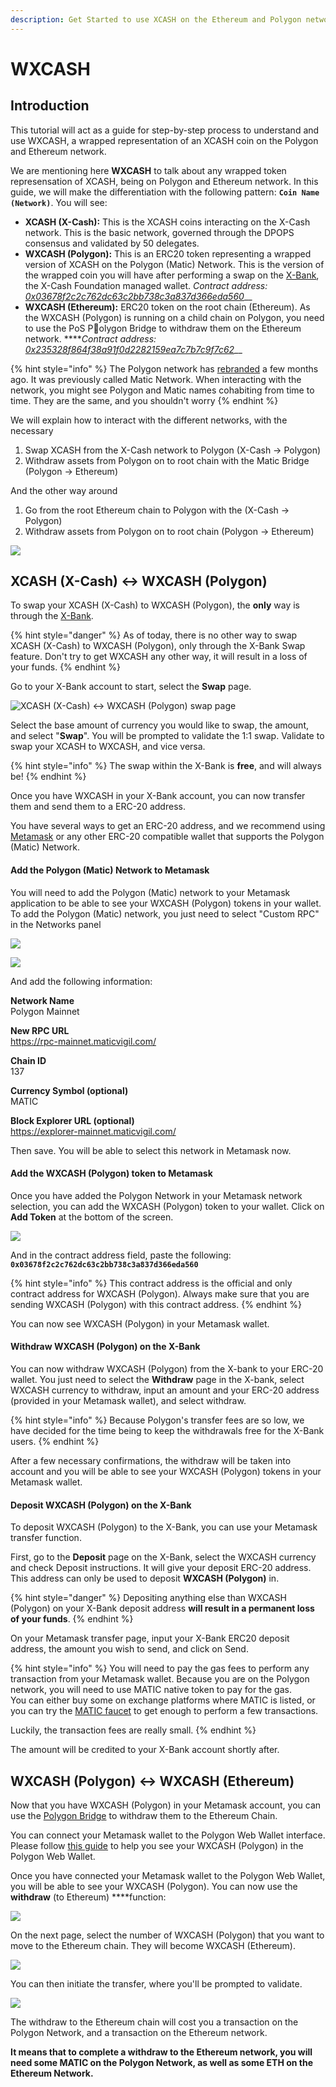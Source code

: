 ```yaml
---
description: Get Started to use XCASH on the Ethereum and Polygon network.
---
```


# WXCASH

## **Introduction**

This tutorial will act as a guide for step-by-step process to understand and use WXCASH, a wrapped representation of an XCASH coin on the Polygon and Ethereum network.

We are mentioning here **WXCASH** to talk about any wrapped token represensation of XCASH, being on Polygon and Ethereum network. In this guide, we will make the differentiation with the following pattern: **`Coin Name (Network)`**. You will see:

* **XCASH \(X-Cash\):** This is the XCASH coins interacting on the X-Cash network. This is the basic network, governed through the DPOPS consensus and validated by 50 delegates.
* **WXCASH \(Polygon\):** This is an ERC20 token representing a wrapped version of XCASH on the Polygon \(Matic\) Network. This is the version of the wrapped coin you will have after performing a swap on the [X-Bank](https://x-bank.io/), the X-Cash Foundation managed wallet.  _Contract address:_  [_0x03678f2c2c762dc63c2bb738c3a837d366eda560_](https://polygonscan.com/token/0x03678f2c2c762dc63c2bb738c3a837d366eda560)\_\_
* **WXCASH \(Ethereum\):** ERC20 token on the root chain \(Ethereum\). As the WXCASH \(Polygon\) is running on a child chain on Polygon, you need to use the PoS Polygon Bridge to withdraw them on the Ethereum network. ****_Contract address:_ [_0x235328f864f38a91f0d2282159ea7c7b7c9f7c62_](https://etherscan.io/token/0x235328f864f38a91f0d2282159ea7c7b7c9f7c62)\_\_

{% hint style="info" %}
The Polygon network has [rebranded](https://cointelegraph.com/news/matic-rebrands-to-polygon-in-pursuit-of-polkadot-on-ethereum-strategy) a few months ago. It was previously called Matic Network. When interacting with the network, you might see Polygon and Matic names cohabiting from time to time. They are the same, and you shouldn't worry
{% endhint %}

We will explain how to interact with the different networks, with the necessary

1. Swap XCASH from the X-Cash network to Polygon \(X-Cash → Polygon\)
2. Withdraw assets from Polygon on to root chain with the Matic Bridge \(Polygon → Ethereum\)

And the other way around

1. Go from the root Ethereum chain to Polygon with the  \(X-Cash → Polygon\)
2. Withdraw assets from Polygon on to root chain \(Polygon → Ethereum\)

![](../.gitbook/assets/image%20%2844%29.png)

## XCASH \(X-Cash\) ↔ WXCASH \(Polygon\)

To swap your XCASH \(X-Cash\) to WXCASH \(Polygon\), the **only** way is through the [X-Bank](https://x-bank.io). 

{% hint style="danger" %}
As of today, there is no other way to swap XCASH \(X-Cash\) to WXCASH \(Polygon\), only  through the X-Bank Swap feature. Don't try to get WXCASH any other way, it will result in a loss of your funds.
{% endhint %}

Go to your X-Bank account to start, select the **Swap** page. 

![XCASH \(X-Cash\) &#x2194; WXCASH \(Polygon\) swap page](../.gitbook/assets/image%20%2838%29.png)

Select the base amount of currency you would like to swap, the amount, and select "**Swap**". You will be prompted to validate the 1:1 swap. Validate to swap your XCASH to WXCASH, and vice versa. 

{% hint style="info" %}
The swap within the X-Bank is **free**, and will always be!
{% endhint %}

Once you have WXCASH in your X-Bank account, you can now transfer them and send them to a ERC-20 address. 

You have several ways to get an ERC-20 address, and we recommend using [Metamask](https://metamask.zendesk.com/hc/en-us/articles/360015489531-Getting-Started-With-MetaMask) or any other ERC-20 compatible wallet that supports the Polygon \(Matic\) Network. 

#### Add the Polygon \(Matic\) Network to Metamask

You will need to add the Polygon \(Matic\) network to your Metamask application to be able to see your WXCASH \(Polygon\) tokens in your wallet. To add the Polygon \(Matic\) network, you just need to select "Custom RPC" in the Networks panel

![](../.gitbook/assets/image%20%2842%29.png)

![](../.gitbook/assets/image.png)

And add the following information:

**Network Name**  
Polygon Mainnet

**New RPC URL**  
https://rpc-mainnet.maticvigil.com/

**Chain ID**  
137

**Currency Symbol \(optional\)**  
MATIC

**Block Explorer URL \(optional\)**  
https://explorer-mainnet.maticvigil.com/

Then save. You will be able to select this network in Metamask now.

#### Add the WXCASH \(Polygon\) token to Metamask

Once you have added the Polygon Network in your Metamask network selection, you can add the WXCASH \(Polygon\) token to your wallet. Click on **Add Token** at the bottom of the screen.

![](../.gitbook/assets/image%20%2836%29.png)

And in the contract address field, paste the following: **`0x03678f2c2c762dc63c2bb738c3a837d366eda560`**

{% hint style="info" %}
This contract address is the official and only contract address for WXCASH \(Polygon\). Always make sure that you are sending WXCASH \(Polygon\) with this contract address.
{% endhint %}

You can now see WXCASH \(Polygon\) in your Metamask wallet.

#### **Withdraw WXCASH \(Polygon\) on the X-Bank**

You can now withdraw WXCASH \(Polygon\) from the X-bank to your ERC-20 wallet. You just need to select the **Withdraw** page in the X-bank, select WXCASH currency to withdraw, input an amount and your ERC-20 address \(provided in your Metamask wallet\), and select withdraw. 

{% hint style="info" %}
Because Polygon's transfer fees are so low, we have decided for the time being to keep the withdrawals free for the X-Bank users.
{% endhint %}

After a few necessary confirmations, the withdraw will be taken into account and you will be able to see your WXCASH \(Polygon\) tokens in your Metamask wallet.

#### **Deposit WXCASH \(Polygon\) on the X-Bank**

To deposit WXCASH \(Polygon\) to the X-Bank, you can use your Metamask transfer function.

First, go to the **Deposit** page on the X-Bank, select the WXCASH currency and check Deposit instructions. It will give your deposit ERC-20 address. This address can only be used to deposit **WXCASH \(Polygon\)** in. 

{% hint style="danger" %}
Depositing anything else than WXCASH \(Polygon\) on your X-Bank deposit address **will result in a permanent loss of your funds**.
{% endhint %}

On your Metamask transfer page, input your X-Bank ERC20 deposit address, the amount you wish to send, and click on Send.

{% hint style="info" %}
You will need to pay the gas fees to perform any transaction from your Metamask wallet. Because you are on the Polygon network, you will need to use MATIC native token to pay for the gas.   
You can either buy some on exchange platforms where MATIC is listed, or you can try the [MATIC faucet](https://matic.supply/) to get enough to perform a few transactions. 

Luckily, the transaction fees are really small.
{% endhint %}

The amount will be credited to your X-Bank account shortly after. 

## WXCASH \(Polygon\) ↔ WXCASH \(Ethereum\)

Now that you have WXCASH \(Polygon\) in your Metamask account, you can use the [Polygon Bridge](https://wallet.matic.network/) to withdraw them to the Ethereum Chain. 

You can connect your Metamask wallet to the Polygon Web Wallet interface. Please follow [this guide](https://docs.matic.network/docs/develop/wallets/matic-web-wallet/web-wallet-v2-guide) to help you see your WXCASH \(Polygon\) in the Polygon Web Wallet.

Once you have connected your Metamask wallet to the Polygon Web Wallet, you will be able to see your WXCASH \(Polygon\). You can now use the **withdraw** \(to Ethereum\) ****function:

 

![](../.gitbook/assets/image%20%2843%29.png)

On the next page, select the number of WXCASH \(Polygon\) that you want to move to the Ethereum chain. They will become WXCASH \(Ethereum\). 

![](../.gitbook/assets/image%20%2830%29.png)

You can then initiate the transfer, where you'll be prompted to validate.

![](../.gitbook/assets/image%20%2839%29.png)

The withdraw to the Ethereum chain will cost you a transaction on the Polygon Network, and a transaction on the Ethereum network. 

**It means that to complete a withdraw to the Ethereum network, you will need some MATIC on the Polygon Network, as well as some ETH on the Ethereum Network.** 

## 



